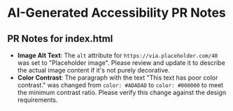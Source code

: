 # AI-Generated Accessibility PR Notes

## PR Notes for index.html
- **Image Alt Text**: The `alt` attribute for `https://via.placeholder.com/40` was set to "Placeholder image". Please review and update it to describe the actual image content if it's not purely decorative.
- **Color Contrast**: The paragraph with the text "This text has poor color contrast." was changed from `color: #ADADAD` to `color: #000000` to meet the minimum contrast ratio. Please verify this change against the design requirements.


